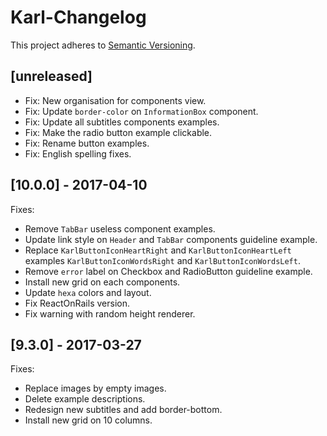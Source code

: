 # Karl-Changelog

This project adheres to [Semantic Versioning](http://semver.org/).

## [unreleased]

- Fix: New organisation for components view.
- Fix: Update `border-color` on `InformationBox` component.
- Fix: Update all subtitles components examples.
- Fix: Make the radio button example clickable.
- Fix: Rename button examples.
- Fix: English spelling fixes.

## [10.0.0] - 2017-04-10

Fixes:
- Remove `TabBar` useless component examples.
- Update link style on `Header` and `TabBar` components guideline example.
- Replace `KarlButtonIconHeartRight` and `KarlButtonIconHeartLeft` examples
  `KarlButtonIconWordsRight` and `KarlButtonIconWordsLeft`.
- Remove `error` label on Checkbox and RadioButton guideline example.
- Install new grid on each components.
- Update `hexa` colors and layout.
- Fix ReactOnRails version.
- Fix warning with random height renderer.

## [9.3.0] - 2017-03-27

Fixes:
- Replace images by empty images.
- Delete example descriptions.
- Redesign new subtitles and add border-bottom.
- Install new grid on 10 columns.
